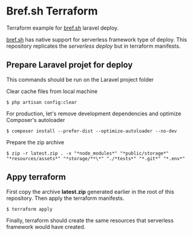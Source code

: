 # Bref.sh Terraform

Terraform example for [bref.sh](https://bref.sh) laravel deploy.

[bref.sh](https://bref.sh) has native support for serverless framework type of deploy. This repository replicates the _serverless deploy_ but in terraform manifests.

## Prepare Laravel projet for deploy

This commands should be run on the Laravel project folder

Clear cache files from local machine

```
$ php artisan config:clear
```

For production, let's remove development dependencies and optimize Composer's autoloader

```
$ composer install --prefer-dist --optimize-autoloader --no-dev
```

Prepare the zip archive

```
$ zip -r latest.zip . -x "*node_modules*" "*public/storage*" "*resources/assets*" "*storage/**\*" "./*tests*" "*.git*" "*.env*"
```

## Appy terraform

First copy the archive **latest.zip** generated earlier in the root of this repository. Then apply the terraform manifests.

```
$ terraform apply
```

Finally, terraform should create the same resources that serverless framework would have created.
